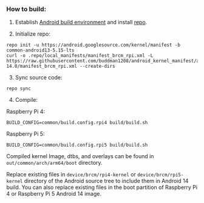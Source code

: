 ### How to build:

1. Establish [Android build environment](https://source.android.com/setup/initializing) and install [repo](https://source.android.com/docs/setup/develop#installing-repo).

2. Initialize repo:

```
repo init -u https://android.googlesource.com/kernel/manifest -b common-android13-5.15-lts
curl -o .repo/local_manifests/manifest_brcm_rpi.xml -L https://raw.githubusercontent.com/buddman1208/android_kernel_manifest/android-14.0/manifest_brcm_rpi.xml --create-dirs
```

3. Sync source code:

```
repo sync
```

4. Compile:

Raspberry Pi 4:
```
BUILD_CONFIG=common/build.config.rpi4 build/build.sh
```

Raspberry Pi 5:
```
BUILD_CONFIG=common/build.config.rpi5 build/build.sh
```

Compiled kernel Image, dtbs, and overlays can be found in `out/common/arch/arm64/boot` directory.

Replace existing files in `device/brcm/rpi4-kernel` or `device/brcm/rpi5-kernel` directory of the Android source tree to include them in Android 14 build. You can also replace existing files in the boot partition of Raspberry Pi 4 or Raspberry Pi 5 Android 14 image.
